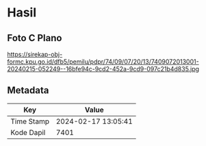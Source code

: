 # Hasil

## Foto C Plano

https://sirekap-obj-formc.kpu.go.id/dfb5/pemilu/pdpr/74/09/07/20/13/7409072013001-20240215-052249--16bfe94c-9cd2-452a-9cd9-097c21b4d835.jpg


## Metadata

| Key        | Value               |
| ---------- | ------------------- |
| Time Stamp | 2024-02-17 13:05:41 |
| Kode Dapil | 7401                |



